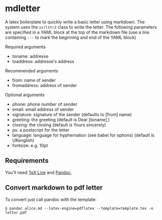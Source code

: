 # mdletter

A latex boilerplate to quickly write a basic letter using markdown. The system
uses the `scrlttr2` class to write the letter. The following parameters are
specified in a YAML block at the top of the markdown file (use a line containing
  `---` to mark the beginning and end of the YAML block)

Required arguments
- toname: addresse
- toaddress: addresse's address

Recommended arguments
- from: name of sender
- fromaddress: address of sender

Optional arguments
- phone: phone number of sender
- email: email address of sender
- signature: signature of the sender (defaults to [from] name)
- greeting: the greeting (default is Dear [toname],)
- closing: the closing (default is Yours sincerely)
- ps: a postscript for the letter
- language: language for hyphernation (see babel for options) (default is
  UKenglish)
- fontsize: e.g. 10pt

## Requirements
You'll need [TeX Live](https://www.tug.org/texlive/) and [Pandoc](http://pandoc.org).

## Convert markdown to pdf letter
To convert just call pandoc with the template:
```
$ pandoc alice.md --latex-engine=pdflatex --template=template.tex -o letter.pdf
```
